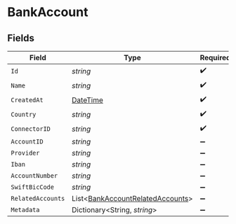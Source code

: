 # BankAccount


## Fields

| Field                                                                                     | Type                                                                                      | Required                                                                                  | Description                                                                               |
| ----------------------------------------------------------------------------------------- | ----------------------------------------------------------------------------------------- | ----------------------------------------------------------------------------------------- | ----------------------------------------------------------------------------------------- |
| `Id`                                                                                      | *string*                                                                                  | :heavy_check_mark:                                                                        | N/A                                                                                       |
| `Name`                                                                                    | *string*                                                                                  | :heavy_check_mark:                                                                        | N/A                                                                                       |
| `CreatedAt`                                                                               | [DateTime](https://learn.microsoft.com/en-us/dotnet/api/system.datetime?view=net-5.0)     | :heavy_check_mark:                                                                        | N/A                                                                                       |
| `Country`                                                                                 | *string*                                                                                  | :heavy_check_mark:                                                                        | N/A                                                                                       |
| `ConnectorID`                                                                             | *string*                                                                                  | :heavy_check_mark:                                                                        | N/A                                                                                       |
| `AccountID`                                                                               | *string*                                                                                  | :heavy_minus_sign:                                                                        | N/A                                                                                       |
| `Provider`                                                                                | *string*                                                                                  | :heavy_minus_sign:                                                                        | N/A                                                                                       |
| `Iban`                                                                                    | *string*                                                                                  | :heavy_minus_sign:                                                                        | N/A                                                                                       |
| `AccountNumber`                                                                           | *string*                                                                                  | :heavy_minus_sign:                                                                        | N/A                                                                                       |
| `SwiftBicCode`                                                                            | *string*                                                                                  | :heavy_minus_sign:                                                                        | N/A                                                                                       |
| `RelatedAccounts`                                                                         | List<[BankAccountRelatedAccounts](../../Models/Components/BankAccountRelatedAccounts.md)> | :heavy_minus_sign:                                                                        | N/A                                                                                       |
| `Metadata`                                                                                | Dictionary<String, *string*>                                                              | :heavy_minus_sign:                                                                        | N/A                                                                                       |